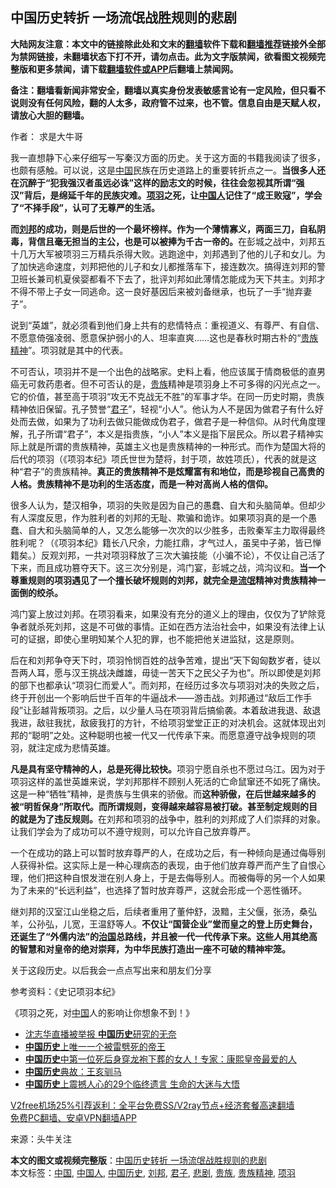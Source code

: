  <h2>中国历史转折 一场流氓战胜规则的悲剧</h2> <p class="notice"><b>大陆网友注意：本文中的链接除此处和文末的<a href="https://github.com/bannedbook/fanqiang" >翻墙</a>软件下载和<a href="https://github.com/killgcd/justmysocks/blob/master/README.md">翻墙推荐</a>链接外全部为禁网链接，未翻墙状态下打不开，请勿点击。此为文字版禁闻，欲看图文视频完整版和更多禁闻，请下载<a href="https://github.com/bannedbook/fanqiang">翻墙软件或APP</a>后翻墙上禁闻网。</p><p>备注：翻墙看新闻非常安全，翻墙以真实身份发表敏感言论有一定风险，但只看不说则没有任何风险，翻的人太多，政府管不过来，也不管。信息自由是天赋人权，请放心大胆的翻墙。</b></p>  <div class="entry"> <p>作者： 求是大牛哥</p> <p>我一直想静下心来仔细写一写秦汉方面的历史。关于这方面的书籍我阅读了很多，也颇有感触。可以说，这是<span class='wp_keywordlink_affiliate'><a href="https://www.bannedbook.org/" title="中国" target="_blank">中国</a></span>民族在历史道路上的重要转折点之一。<strong>当很多人还在沉醉于“犯我强汉者虽远必诛”这样的励志文的时候，往往会忽视其所谓“强汉”背后，是绵延千年的民族灾难。<a href="https://www.bannedbook.org/bnews/tag/%e9%a1%b9%e7%be%bd/" class="st_tag internal_tag" rel="tag" title="标签 项羽 下的日志">项羽</a>之死，让<a href="https://www.bannedbook.org/bnews/tag/%e4%b8%ad%e5%9b%bd%e4%ba%ba/" class="st_tag internal_tag" rel="tag" title="标签 中国人 下的日志">中国人</a>记住了“成王败寇”，学会了“不择手段”，认可了无尊严的生活。</strong></p> <p><strong>而<a href="https://www.bannedbook.org/bnews/tag/%E5%88%98%E9%82%A6/" class="st_tag internal_tag" rel="tag" title="标签 刘邦 下的日志">刘邦</a>的成功，则是后世的一个最坏榜样。作为一个薄情寡义，两面三刀，自私阴毒，背信且毫无担当的主公，也是可以被捧为千古一帝的。</strong>在彭城之战中，刘邦五十几万大军被项羽三万精兵杀得大败。逃跑途中，刘邦遇到了他的儿子和女儿。为了加快逃命速度，刘邦把他的儿子和女儿都推落车下，接连数次。搞得连刘邦的警卫班长兼司机夏侯婴都看不下去了，批评刘邦如此薄情怎能成为天下共主。刘邦才不得不带上子女一同逃命。这一良好基因后来被刘备继承，也玩了一手“抛弃妻子”。</p>  <p>说到“英雄”，就必须看到他们身上共有的悲情特点：重视道义、有尊严、有自信、不愿意倚强凌弱、愿意保护弱小的人、坦率直爽……这也是春秋时期古朴的“<a href="https://www.bannedbook.org/bnews/tag/%e8%b4%b5%e6%97%8f%e7%b2%be%e7%a5%9e/" class="st_tag internal_tag" rel="tag" title="标签 贵族精神 下的日志">贵族精神</a>”。项羽就是其中的代表。</p> <p>不可否认，项羽并不是一个出色的战略家。史料上看，他应该属于情商极低的直男癌无可救药患者。但不可否认的是，<a href="https://www.bannedbook.org/bnews/tag/%e8%b4%b5%e6%97%8f/" class="st_tag internal_tag" rel="tag" title="标签 贵族 下的日志">贵族</a>精神是项羽身上不可多得的闪光点之一。它的价值，甚至高于项羽“攻无不克战无不胜”的军事才华。在同一历史时期，贵族精神依旧保留。孔子赞誉“<a href="https://www.bannedbook.org/bnews/tag/%E5%90%9B%E5%AD%90/" class="st_tag internal_tag" rel="tag" title="标签 君子 下的日志">君子</a>”，轻视“小人”。他认为人不是因为做君子有什么好处而去做，如果为了功利去做只能做成伪君子，做君子是一种信仰。从时代角度理解，孔子所谓“君子”，本义是指贵族，“小人”本义是指下层民众。所以君子精神实际上就是所谓的贵族精神，英雄主义也是贵族精神的一种形式。而作为楚国大将的后代的项羽（《项羽本纪》项氏世世为楚将，封于项，故姓项氏），代表的就是这种“君子”的贵族精神。<strong>真正的贵族精神不是炫耀富有和地位，而是珍视自己高贵的人格。贵族精神不是功利的生活态度，而是一种对高尚人格的信仰。</strong></p> <p>很多人认为，楚汉相争，项羽的失败是因为自己的愚蠢、自大和头脑简单。但却少有人深度反思，作为胜利者的刘邦的无耻、欺骗和诡诈。如果项羽真的是一个愚蠢、自大和头脑简单的人，又怎么能够一次次的以少胜多，击败秦军主力取得最终胜利呢？（《项羽本纪》籍长八尺余，力能扛鼎，才气过人，虽吴中子弟，皆已惮籍矣。）反观刘邦，一共对项羽释放了三次大骗技能（小骗不论），不仅让自己活了下来，而且成功篡夺天下。这三次分别是，鸿门宴，彭城之战，鸿沟议和。<strong>当一个尊重规则的项羽遇见了一个擅长破坏规则的刘邦，就完全是<span class='wp_keywordlink'><a href="https://www.bannedbook.org/forum11/topic282.html" title="禁片：评中国共产党的流氓本性" target="_blank">流氓</a></span>精神对贵族精神一面倒的绞杀。</strong></p>  <p>鸿门宴上放过刘邦。在项羽看来，如果没有充分的道义上的理由，仅仅为了铲除竞争者就杀死刘邦，这是不可做的事情。正如在西方法治社会中，如果没有法律上认可的证据，即使心里明知某个人犯的罪，也不能把他关进监狱，这是原则。</p> <p>后在和刘邦争夺天下时，项羽怜悯百姓的战争苦难，提出“天下匈匈数岁者，徒以吾两人耳，愿与汉王挑战决雌雄，毋徒一苦天下之民父子为也”。所以即使是刘邦的部下也都承认“项羽仁而爱人”。而刘邦，在经历过多次与项羽对决的失败之后，终于开创出一个影响后世千百年的牛逼战术——游击战。刘邦通过“敌后工作手段”让彭越背叛项羽。之后，以少量人马在项羽背后搞偷袭。本着敌进我退、敌退我进，敌驻我扰，敌疲我打的方针，不给项羽堂堂正正的对决机会。这就体现出刘邦的“聪明”之处。这种聪明也被一代又一代传承下来。而愿意遵守战争规则的项羽，就注定成为悲情英雄。</p> <p><strong>凡是具有坚守精神的人，总是死得比较快。</strong>项羽宁愿自杀也不愿过乌江。因为对于项羽这样的盖世英雄来说，学刘邦那样不顾别人死活的亡命鼠窜还不如死了痛快。这是一种“牺牲”精神，是贵族与生俱来的骄傲。而<strong>这种骄傲，在后世越来越多的被“明哲保身”所取代。而所谓规则，变得越来越容易被打破。甚至制定规则的目的就是为了违反规则。</strong>在刘邦和项羽的战争中，胜利的刘邦成了人们崇拜的对象。让我们学会为了成功可以不遵守规则，可以允许自己放弃尊严。</p>  <p>一个在成功的路上可以暂时放弃尊严的人，在成功之后，有一种倾向是通过侮辱别人获得补偿。这实际上是一种心理病态的表现，由于他们放弃尊严而产生了自恨心理，他们把这种自恨发泄在别人身上，于是去侮辱别人。而被侮辱的另一个人如果为了未来的“长远利益”，也选择了暂时放弃尊严，这就会形成一个恶性循环。</p> <p>继刘邦的汉室江山坐稳之后，后续者重用了董仲舒，汲黯，主父偃，张汤，桑弘羊，公孙弘，儿宽，王温舒等人。<strong>不仅让“国营企业”堂而皇之的登上历史舞台，还诞生了“外儒内法”的<span class='wp_keywordlink'><a href="https://www.bannedbook.org/forum24/topic8925.html" title="《治国大道》" target="_blank">治国</a></span>总路线，并且被一代一代传承下来。这些人用其绝高的智慧和对皇帝的绝对崇拜，为中华民族打造出一座不可破的精神牢笼。</strong></p> <p>关于这段历史。以后我会一点点写出来和朋友们分享</p>  <p>参考资料：《史记项羽本纪》</p> <p>《项羽之死，对<a href="https://www.bannedbook.org/bnews/tag/%E4%B8%AD%E5%9B%BD/" class="st_tag internal_tag" rel="tag" title="标签 中国 下的日志">中国</a>人的影响让你想象不到！》</p> <ul class='op-related-articles' title='相关阅读'> <li><a href='https://www.bannedbook.org/bnews/headline/20201112/1429701.html' target='_blank'>沈志华直播被举报 <b>中国历史</b>研究的无奈</a></li> <li><a href='https://www.bannedbook.org/bnews/cnnews/20201107/1427167.html' target='_blank'><b>中国历史</b>上唯一一个被雷劈死的帝王</a></li> <li><a href='https://www.bannedbook.org/bnews/comments/20201027/1420716.html' target='_blank'><b>中国历史</b>中第一位死后身穿龙袍下葬的女人！专家：康熙皇帝最爱的人</a></li> <li><a href='https://www.bannedbook.org/bnews/tculture/20201016/1414678.html' target='_blank'><b>中国历史</b>典故：王亥驯马</a></li> <li><a href='https://www.bannedbook.org/bnews/lifebaike/20200919/1399078.html' target='_blank'><b>中国历史</b>上震撼人心的29个临终遗言 生命的大迷与大悟</a></li> </ul> <p class="texttj"> <a href="https://www.bannedbook.org/forum23/topic22702.html" target="_blank">V2free机场25%引荐返利：全平台免费SS/V2ray节点+经济套餐高速翻墙</a><br/> <a href="https://github.com/bannedbook/fanqiang/wiki/%E7%A6%81%E9%97%BB%E7%BD%91%E5%AE%89%E5%8D%93%E7%BF%BB%E5%A2%99%E6%96%B0%E9%97%BBAPP" target="_blank">免费PC翻墙、安卓VPN翻墙APP</a></p><p> 来源：头牛关注 </p><a name='sharetosocial'></a>       <div><b>本文的图文或视频完整版</b>：<a href='https://www.bannedbook.org/bnews/comments/20201212/1446231.html'>中国历史转折 一场流氓战胜规则的悲剧</a></div>  </div><!--END ENTRY--> <div class="postfooter"> <div>本文标签：<a href="https://www.bannedbook.org/bnews/tag/%E4%B8%AD%E5%9B%BD/" rel="tag">中国</a>, <a href="https://www.bannedbook.org/bnews/tag/%e4%b8%ad%e5%9b%bd%e4%ba%ba/" rel="tag">中国人</a>, <a href="https://www.bannedbook.org/bnews/tag/%e4%b8%ad%e5%9b%bd%e5%8e%86%e5%8f%b2/" rel="tag">中国历史</a>, <a href="https://www.bannedbook.org/bnews/tag/%E5%88%98%E9%82%A6/" rel="tag">刘邦</a>, <a href="https://www.bannedbook.org/bnews/tag/%E5%90%9B%E5%AD%90/" rel="tag">君子</a>, <a href="https://www.bannedbook.org/bnews/tag/%E6%82%B2%E5%89%A7/" rel="tag">悲剧</a>, <a href="https://www.bannedbook.org/bnews/tag/%e8%b4%b5%e6%97%8f/" rel="tag">贵族</a>, <a href="https://www.bannedbook.org/bnews/tag/%e8%b4%b5%e6%97%8f%e7%b2%be%e7%a5%9e/" rel="tag">贵族精神</a>, <a href="https://www.bannedbook.org/bnews/tag/%e9%a1%b9%e7%be%bd/" rel="tag">项羽</a></div>  </div><!--END POSTFOOTER--> 